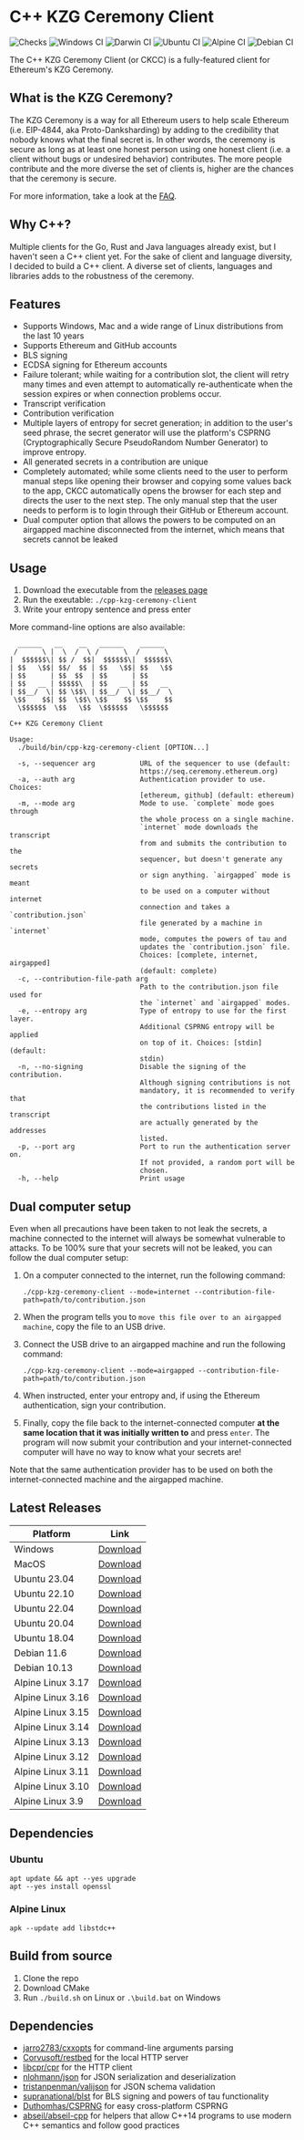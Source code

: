 # C++ KZG Ceremony Client

![Checks](https://github.com/PatriceVignola/cpp-kzg-ceremony-client/actions/workflows/checks.yml/badge.svg)
![Windows CI](https://github.com/PatriceVignola/cpp-kzg-ceremony-client/actions/workflows/windows-ci.yml/badge.svg)
![Darwin CI](https://github.com/PatriceVignola/cpp-kzg-ceremony-client/actions/workflows/darwin-ci.yml/badge.svg)
![Ubuntu CI](https://github.com/PatriceVignola/cpp-kzg-ceremony-client/actions/workflows/ubuntu-ci.yml/badge.svg)
![Alpine CI](https://github.com/PatriceVignola/cpp-kzg-ceremony-client/actions/workflows/alpine-ci.yml/badge.svg)
![Debian CI](https://github.com/PatriceVignola/cpp-kzg-ceremony-client/actions/workflows/debian-ci.yml/badge.svg)

The C++ KZG Ceremony Client (or CKCC) is a fully-featured client for Ethereum's KZG Ceremony.

## What is the KZG Ceremony?

The KZG Ceremony is a way for all Ethereum users to help scale Ethereum (i.e. EIP-4844, aka Proto-Danksharding) by adding to the credibility that nobody knows what the final secret is. In other words, the ceremony is secure as long as at least one honest person using one honest client (i.e. a client without bugs or undesired behavior) contributes. The more people contribute and the more diverse the set of clients is, higher are the chances that the ceremony is secure.

For more information, take a look at the [FAQ](https://github.com/ethereum/kzg-ceremony/blob/main/FAQ.md).

## Why C++?

Multiple clients for the Go, Rust and Java languages already exist, but I haven't seen a C++ client yet. For the sake of client and language diversity, I decided to build a C++ client. A diverse set of clients, languages and libraries adds to the robustness of the ceremony.

## Features

- Supports Windows, Mac and a wide range of Linux distributions from the last 10 years
- Supports Ethereum and GitHub accounts
- BLS signing
- ECDSA signing for Ethereum accounts
- Failure tolerant; while waiting for a contribution slot, the client will retry many times and even attempt to automatically re-authenticate when the session expires or when connection problems occur.
- Transcript verification
- Contribution verification
- Multiple layers of entropy for secret generation; in addition to the user's seed phrase, the secret generator will use the platform's CSPRNG (Cryptographically Secure PseudoRandom Number Generator) to improve entropy.
- All generated secrets in a contribution are unique
- Completely automated; while some clients need to the user to perform manual steps like opening their browser and copying some values back to the app, CKCC automatically opens the browser for each step and directs the user to the next step. The only manual step that the user needs to perform is to login through their GitHub or Ethereum account.
- Dual computer option that allows the powers to be computed on an airgapped machine disconnected from the internet, which means that secrets cannot be leaked

## Usage

1. Download the executable from the [releases page](https://github.com/PatriceVignola/cpp-kzg-ceremony-client/releases)
2. Run the exeutable: `./cpp-kzg-ceremony-client`
3. Write your entropy sentence and press enter

More command-line options are also available:

```
  ______   __    __   ______    ______
 /      \ |  \  /  \ /      \  /      \
|  $$$$$$\| $$ /  $$|  $$$$$$\|  $$$$$$\
| $$   \$$| $$/  $$ | $$   \$$| $$   \$$
| $$      | $$  $$  | $$      | $$
| $$   __ | $$$$$\  | $$   __ | $$   __
| $$__/  \| $$ \$$\ | $$__/  \| $$__/  \
 \$$    $$| $$  \$$\ \$$    $$ \$$    $$
  \$$$$$$  \$$   \$$  \$$$$$$   \$$$$$$

C++ KZG Ceremony Client

Usage:
  ./build/bin/cpp-kzg-ceremony-client [OPTION...]

  -s, --sequencer arg           URL of the sequencer to use (default: 
                                https://seq.ceremony.ethereum.org)
  -a, --auth arg                Authentication provider to use. Choices: 
                                [ethereum, github] (default: ethereum)
  -m, --mode arg                Mode to use. `complete` mode goes through 
                                the whole process on a single machine. 
                                `internet` mode downloads the transcript 
                                from and submits the contribution to the 
                                sequencer, but doesn't generate any secrets 
                                or sign anything. `airgapped` mode is meant 
                                to be used on a computer without internet 
                                connection and takes a `contribution.json` 
                                file generated by a machine in `internet` 
                                mode, computes the powers of tau and 
                                updates the `contribution.json` file. 
                                Choices: [complete, internet, airgapped] 
                                (default: complete)
  -c, --contribution-file-path arg
                                Path to the contribution.json file used for 
                                the `internet` and `airgapped` modes.
  -e, --entropy arg             Type of entropy to use for the first layer. 
                                Additional CSPRNG entropy will be applied 
                                on top of it. Choices: [stdin] (default: 
                                stdin)
  -n, --no-signing              Disable the signing of the contribution. 
                                Although signing contributions is not 
                                mandatory, it is recommended to verify that 
                                the contributions listed in the transcript 
                                are actually generated by the addresses 
                                listed.
  -p, --port arg                Port to run the authentication server on. 
                                If not provided, a random port will be 
                                chosen.
  -h, --help                    Print usage
```

## Dual computer setup

Even when all precautions have been taken to not leak the secrets, a machine connected to the internet will always be somewhat vulnerable to attacks. To be 100% sure that your secrets will not be leaked, you can follow the dual computer setup:

1. On a computer connected to the internet, run the following command:

    `./cpp-kzg-ceremony-client --mode=internet --contribution-file-path=path/to/contribution.json`

2. When the program tells you to `move this file over to an airgapped machine`, copy the file to an USB drive.

3. Connect the USB drive to an airgapped machine and run the following command:

    `./cpp-kzg-ceremony-client --mode=airgapped --contribution-file-path=path/to/contribution.json`

4. When instructed, enter your entropy and, if using the Ethereum authentication, sign your contribution.

5. Finally, copy the file back to the internet-connected computer **at the same location that it was initially written to** and press `enter`. The program will now submit your contribution and your internet-connected computer will have no way to know what your secrets are!

Note that the same authentication provider has to be used on both the internet-connected machine and the airgapped machine.

## Latest Releases

| Platform          | Link                                                                                                                                                      |
| ----------------- | --------------------------------------------------------------------------------------------------------------------------------------------------------- |
| Windows           | [Download](https://github.com/PatriceVignola/cpp-kzg-ceremony-client/releases/download/v1.4.0/cpp-kzg-ceremony-client-v1.4.0-windows-amd64.zip)           |
| MacOS             | [Download](https://github.com/PatriceVignola/cpp-kzg-ceremony-client/releases/download/v1.4.0/cpp-kzg-ceremony-client-v1.4.0-darwin-amd64.tar.gz)         |
| Ubuntu 23.04      | [Download](https://github.com/PatriceVignola/cpp-kzg-ceremony-client/releases/download/v1.4.0/cpp-kzg-ceremony-client-v1.4.0-ubuntu-23.04-amd64.tar.gz)   |
| Ubuntu 22.10      | [Download](https://github.com/PatriceVignola/cpp-kzg-ceremony-client/releases/download/v1.4.0/cpp-kzg-ceremony-client-v1.4.0-ubuntu-22.10-amd64.tar.gz)   |
| Ubuntu 22.04      | [Download](https://github.com/PatriceVignola/cpp-kzg-ceremony-client/releases/download/v1.4.0/cpp-kzg-ceremony-client-v1.4.0-ubuntu-22.04-amd64.tar.gz)   |
| Ubuntu 20.04      | [Download](https://github.com/PatriceVignola/cpp-kzg-ceremony-client/releases/download/v1.4.0/cpp-kzg-ceremony-client-v1.4.0-ubuntu-20.04-amd64.tar.gz)   |
| Ubuntu 18.04      | [Download](https://github.com/PatriceVignola/cpp-kzg-ceremony-client/releases/download/v1.4.0/cpp-kzg-ceremony-client-v1.4.0-ubuntu-18.04-amd64.tar.gz)   |
| Debian 11.6       | [Download](https://github.com/PatriceVignola/cpp-kzg-ceremony-client/releases/download/v1.4.0/cpp-kzg-ceremony-client-v1.4.0-debian-11.6-amd64.tar.gz)    |
| Debian 10.13      | [Download](https://github.com/PatriceVignola/cpp-kzg-ceremony-client/releases/download/v1.4.0/cpp-kzg-ceremony-client-v1.4.0-debian-10.13-amd64.tar.gz)   |
| Alpine Linux 3.17 | [Download](https://github.com/PatriceVignola/cpp-kzg-ceremony-client/releases/download/v1.4.0/cpp-kzg-ceremony-client-v1.4.0-alpine-3.17.1-amd64.tar.gz)  |
| Alpine Linux 3.16 | [Download](https://github.com/PatriceVignola/cpp-kzg-ceremony-client/releases/download/v1.4.0/cpp-kzg-ceremony-client-v1.4.0-alpine-3.16.3-amd64.tar.gz)  |
| Alpine Linux 3.15 | [Download](https://github.com/PatriceVignola/cpp-kzg-ceremony-client/releases/download/v1.4.0/cpp-kzg-ceremony-client-v1.4.0-alpine-3.15.6-amd64.tar.gz)  |
| Alpine Linux 3.14 | [Download](https://github.com/PatriceVignola/cpp-kzg-ceremony-client/releases/download/v1.4.0/cpp-kzg-ceremony-client-v1.4.0-alpine-3.14.8-amd64.tar.gz)  |
| Alpine Linux 3.13 | [Download](https://github.com/PatriceVignola/cpp-kzg-ceremony-client/releases/download/v1.4.0/cpp-kzg-ceremony-client-v1.4.0-alpine-3.13.12-amd64.tar.gz) |
| Alpine Linux 3.12 | [Download](https://github.com/PatriceVignola/cpp-kzg-ceremony-client/releases/download/v1.4.0/cpp-kzg-ceremony-client-v1.4.0-alpine-3.12.10-amd64.tar.gz) |
| Alpine Linux 3.11 | [Download](https://github.com/PatriceVignola/cpp-kzg-ceremony-client/releases/download/v1.4.0/cpp-kzg-ceremony-client-v1.4.0-alpine-3.11.13-amd64.tar.gz) |
| Alpine Linux 3.10 | [Download](https://github.com/PatriceVignola/cpp-kzg-ceremony-client/releases/download/v1.4.0/cpp-kzg-ceremony-client-v1.4.0-alpine-3.10.9-amd64.tar.gz)  |
| Alpine Linux 3.9  | [Download](https://github.com/PatriceVignola/cpp-kzg-ceremony-client/releases/download/v1.4.0/cpp-kzg-ceremony-client-v1.4.0-alpine-3.9.6-amd64.tar.gz)   |

## Dependencies

### Ubuntu

```
apt update && apt --yes upgrade
apt --yes install openssl
```

### Alpine Linux

```
apk --update add libstdc++
```

## Build from source

1. Clone the repo
2. Download CMake
3. Run `./build.sh` on Linux or `.\build.bat` on Windows

## Dependencies

- [jarro2783/cxxopts](https://github.com/jarro2783/cxxopts) for command-line arguments parsing
- [Corvusoft/restbed](https://github.com/Corvusoft/restbed) for the local HTTP server
- [libcpr/cpr](https://github.com/libcpr/cpr) for the HTTP client
- [nlohmann/json](https://github.com/nlohmann/json) for JSON serialization and deserialization
- [tristanpenman/valijson](https://github.com/tristanpenman/valijson) for JSON schema validation
- [supranational/blst](https://github.com/supranational/blst) for BLS signing and powers of tau functionality
- [Duthomhas/CSPRNG](https://github.com/Duthomhas/CSPRNG) for easy cross-platform CSPRNG
- [abseil/abseil-cpp](https://github.com/abseil/abseil-cpp) for helpers that allow C++14 programs to use modern C++ semantics and follow good practices
